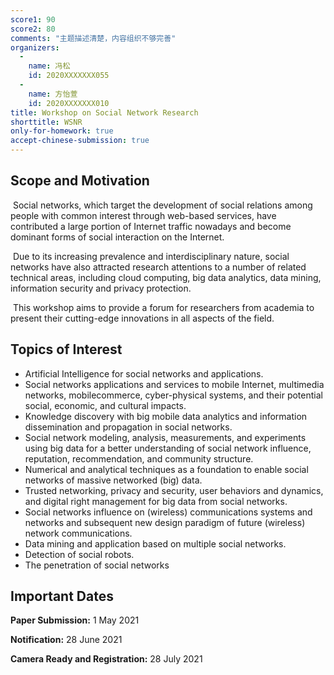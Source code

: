 ```yaml
---
score1: 90
score2: 80
comments: "主题描述清楚，内容组织不够完善"
organizers:
  -
    name: 冯松
    id: 2020XXXXXXX055
  -
    name: 方怡萱
    id: 2020XXXXXXX010
title: Workshop on Social Network Research
shorttitle: WSNR
only-for-homework: true
accept-chinese-submission: true
---
```


##  **Scope and Motivation**

​		Social networks, which target the development of social relations among people with common interest through web-based services, have contributed a large portion of Internet traffic nowadays and become dominant forms of social interaction on the Internet.

​		Due to its increasing prevalence and interdisciplinary nature, social networks have also attracted research attentions to a number of related technical areas, including cloud computing, big data analytics, data mining, information security and privacy protection.

​		This workshop aims to provide a forum for researchers from academia to present their cutting-edge innovations in all aspects of the field.

## **Topics of Interest**

* Artificial Intelligence for social networks and applications.
* Social networks applications and services to mobile Internet, multimedia networks, mobilecommerce, cyber-physical systems, and their potential social, economic, and cultural impacts.
* Knowledge discovery with big mobile data analytics and information dissemination and propagation in social networks.
* Social network modeling, analysis, measurements, and experiments using big data for a better understanding of social network influence, reputation, recommendation, and community structure.
* Numerical and analytical techniques as a foundation to enable social networks of massive networked (big) data.
* Trusted networking, privacy and security, user behaviors and dynamics, and digital right management for big data from social networks.
* Social networks influence on (wireless) communications systems and networks and subsequent new design paradigm of future (wireless) network communications.
* Data mining and application based on multiple social networks.
* Detection of social robots.
* The penetration of social networks

## **Important Dates**

**Paper Submission:** 1 May 2021

**Notification:** 28 June 2021

**Camera Ready and Registration:** 28 July 2021
